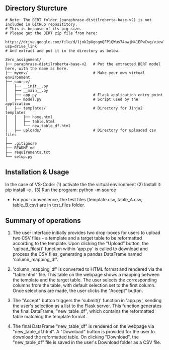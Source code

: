 
## Directory Sturcture
    # Note: The BERT folder (paraphrase-distilroberta-base-v2) is not included in GitHub reposititory.
    # This is because of its big size. 
    # Please get the BERT zip file from here: 
        https://drive.google.com/file/d/1jok2pXgogmQFP1QWus74awjM41EPwCvg/view?usp=drive_link
    # And extract and put it in the directory as below.

    Zero_assignment/
    ├── paraphrase-distilroberta-base-v2   # Put the extracted BERT model here, with the name as here.
    ├── myenv/                             # Make your own virtual environment
    ├── source/
    │   ├── __init__.py
    │   ├── __main__.py
    │   ├── app.py                         # Flask application entry point
    │   ├── model.py                       # Script used by the application
    │   ├── templates/                     # Directory for Jinja2 templates
    │   │   ├── home.html
    │   │   ├── table.html
    │   │   └── new_table_df.html
    │   ├── uploads/                       # Directory for uploaded csv files
    │
    ├── .gitignore
    ├── README.md
    ├── requirements.txt
    └── setup.py



## Installation & Usage
In the case of VS-Code:
(1) activate the the virtual environment
(2) Install it:
        pip install -e .
(3) Run the program: 
        python -m source
* For your convenience, the test files (template.csv, table_A.csv, table_B.csv) are in test_files folder.


## Summary of operations

1. The user interface initially provides two drop-boxes for users to upload two CSV files - a template and a target table to be reformatted according to the template. Upon clicking the "Upload" button, the 'upload_files()' function within 'app.py' is called to download and process the CSV files, generating a pandas DataFrame named 'column_mapping_df'.

2. 'column_mapping_df' is converted to HTML format and rendered via the "table.html" file. This table on the webpage shows a mapping between the template and the target table. The user selects the corresponding columns from the table, with default selection set to the first column. Once selections are made, the user clicks the "Accept" button.

3. The "Accept" button triggers the 'submit()' function in 'app.py', sending the user's selection as a list to the Flask server. This function generates the final DataFrame, "new_table_df", which contains the reformatted table matching the template format.

4. The final DataFrame "new_table_df" is rendered on the webpage via "new_table_df.html". A "Download" button is provided for the user to download the reformatted table. On clicking "Download", the "new_table_df" file is saved in the user's Download folder as a CSV file.